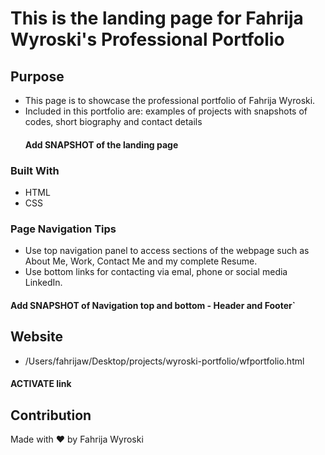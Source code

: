 # This is the landing page for Fahrija Wyroski's Professional Portfolio
## Purpose
* This page is to showcase the professional portfolio of Fahrija Wyroski. 
* Included in this portfolio are: examples of projects with snapshots of codes, short biography and contact details
    #### Add SNAPSHOT of the landing page
### Built With
* HTML
* CSS

### Page Navigation Tips
* Use top navigation panel to access sections of the webpage such as About Me, Work, Contact Me and my complete Resume.
* Use bottom links for contacting via emal, phone or social media LinkedIn.
#### Add SNAPSHOT of Navigation top and bottom - Header and Footer`
## Website
* /Users/fahrijaw/Desktop/projects/wyroski-portfolio/wfportfolio.html
#### ACTIVATE link
## Contribution
Made with ❤️ by Fahrija Wyroski
